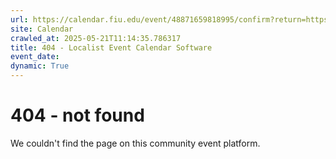 ```yaml
---
url: https://calendar.fiu.edu/event/48871659818995/confirm?return=https%3A%2F%2Fcalendar.fiu.edu%2Fevent%2Fsummer-a-last-day-to-submit-an-appeal-for-the-repeat-surcharge-fee
site: Calendar
crawled_at: 2025-05-21T11:14:35.786317
title: 404 - Localist Event Calendar Software
event_date: 
dynamic: True
---
```


# 404 - not found
We couldn't find the page on this community event platform.
